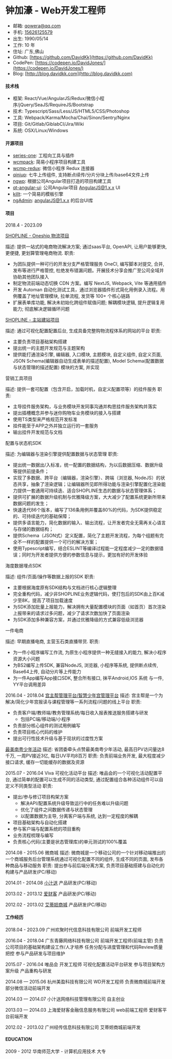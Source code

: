 # 钟加濠 - Web开发工程师

- 邮箱: [qowera@qq.com](mailto:qowera@qq.com)
- 手机: [15626125579](tel:+15626125579)
- 出生: 1990/05/14
- 工作: 10 年
- 住址: 广东,佛山
- Github: [https://github.com/DavidKk](https://github.com/DavidKk)
- CodePen: [https://codepen.io/DavidJones/](https://codepen.io/DavidJones/)
- Blog: [http://blog.davidkk.com](http://blog.davidkk.com)

#### 技术栈

- 框架: React/Vue/AngularJS/Redux/微信小程序/jQuery/SeaJS/RequireJS/Bootstrap
- 技术: Typescript/Sass/Less/JS/HTML5/CSS/Photoshop
- 工具: Webpack/Karma/Mocha/Chai/Sinon/Sentry/Nginx
- 项目: Git/Gitlab/GiblabCI/Jira/Wiki
- 系统: OSX/Linux/Windows

#### 开源项目

- [series-one](https://github.com/series-one/series-one): 工程向工具与插件
- [wcmpack](https://github.com/DavidKk/wcmpack): 简易小程序项目构建工具
- [wcmp-redux](https://github.com/DavidKk/wcmp-redux): 微信小程序 Redux 连接器
- [qiniup](https://github.com/DavidKk/qiniu-uploader): 七牛上传组件, 支持断点续传/分片分块上传/base64文件上传
- [ngwp](https://github.com/DavidKk/ngwp): 根据公司Angular项目打造的项目构建工具
- [qt-angular-ui](https://github.com/61qt/qt-angular-ui): 公司Angular项目 AngularJS@1.x.x UI
- [killt](https://github.com/DavidKk/killt): 一个简易的模板引擎
- [ngAdmin](https://github.com/DavidKk/ngAdmin): angularJS@1.x.x 的后台UI库

#### 项目

2018.4 - 2023.09

[SHOPLINE - Oneship 物流项目](https://oneship.io/)

描述: 提供一站式的电商物流解决方案; 通过saas平台, OpenAPI, 让用户能够更快, 更便捷, 更划算管理电商物流.
职责:
  - 为团队提供一种可行的开发分支严格管理服务 OneCI, 编写脚本对提交, 合并, 发布等进行严格管控, 杜绝发布错漏问题。开展技术分享会推广至公司全域并协助其他团队接入
  - 制定物流前端动态切换 CDN 方案。编写 NextJS, Webpack, Vite 等通用插件
  - 开发 Automan 自动化测试工具，通过浏览器插件形式简化用例录入流程。用例覆盖了地址管理模块, 拉单流程, 发货等 100+ 个核心链路
  - 扩展表单库功能, 解决未初始化跨组件赋值问题; 解耦模块逻辑, 提升逻辑复用能力; 彻底解决逻辑循环问题

[SHOPLINE - 主站建站项目](https://shoplineapp.com/)

描述: 通过可视化配置配置后台, 生成具备完整购物流程体系的网站的平台
职责:
  - 主要负责项目基础架构搭建
  - 提出统一的主题开发规范与主题架构
  - 提供能打通渲染引擎, 编辑器, 入口模块, 主题模块, 自定义组件, 自定义页面, JSON Schema(编辑器自动生成表单的描述配置), Model Schema(配置数据与状态管理的描述配置) 模块的方案, 并实现

营销工具项目

描述: 提供一套可配置（包含开启，加载时机，自定义配置项等）的挂件服务
职责:
  - 主导挂件服务架构，与业务模块开发同事沟通并构思挂件服务架构并落实
  - 提出插槽概念并参与迷你购物车业务模块的接入与搭建
  - 使用TS类型来严格规范开发标准
  - 挂件能至于APP之外并独立运行的一套服务
  - 输出挂件开发规范与文档

配置与状态机SDK

描述: 为编辑器与渲染引擎提供配置数据与状态管理
职责:
  - 提出统一数据出/入标准，统一配置的数据结构，为以后数据压缩、数据升级等提供前提条件；
  - 实现了多数据、跨平台（编辑器，渲染引擎）、跨端（浏览器, NodeJS）的状态共享，抽象了渲染逻辑；让编辑器所见即所得功能与渲染引擎配置化渲染能力提供一套通用可持续迭、适合SHOPLINE生态的数据与状态管理体系；
  - 提供可扩展的数据升级机制与优雅降级方案，大大减少了配置系统更新所带来数据问题的发生；
  - 快速迭代86个版本，编写了136条用例并覆盖80%的代码，为SDK提供稳定的、可持续迭代的基础保障；
  - 提供多语言能力，简化数据的输入、输出流程，让开发者完全无需再关心语言与存储的数据结构；
  - 提供Schema（JSON式）定义配置，简化了主题开发流程，为每个组题有完全不一样的配置提供一个可行的解决方案；
  - 使用Typescript编写，结合ESLINT等编译过程能一定程度减少一定的数据错误；同时为开发者提供方便的参数信息与提示，更加有好的开发体验

海度数据埋点SDK

描述: 组件/页面/操作等数据上报的SDK
职责: 
  - 主要根据海度原有SDK结构与文档进行核心逻辑整理
  - 完全重构代码，减少非SHOPLINE业务逻辑代码，使打包后的SDK由上百K减少至8K，提高了项目加载速度
  - 为SDK添加批量上报能力，解决拥有大量配置模块的页面（如首页）首次渲染上报带来的请求过多问题，减少了请求次数加快了页面渲染
  - 为SDK添加多种兼容方案，并通过优雅降级的方式兼容低级浏览器

一件电商

描述: 早期直播电商, 主营玉石类直播带货.
职责:
  - 为一件小程序编写工作流, 为原生小程序提供一种无缝接入的能力, 解决小程序资源大小问题
  - 为BS2编写上传SDK, 兼容NodeJS, 浏览器, 小程序等系统, 提供断点续传, Base64上传, 自动分片等上传能力
  - 为一件App编写App接口SDK, 整合所有接口, 抹平Android,IOS 系统 与一件, YY平台调用差异

2016.04 - 2018.04
[宫主帮管理平台/智慧少年宫管理平台](https://zhsng.m.61qt.cn/)
描述: 宫主帮是一个为解决/简化少年宫报读与课程管理等一系列流程/问题的线上平台
职责:
  - 负责客户端/教师端/教务管理系统/每日收入报表推送服务搭建与研发
    + 包括PC端/移动端/小程序
  - 负责部分核心组件的测试用例编写
  - 负责项目核心代码的维护
  - 提出可行性技术升级与基于现状的过度性方案

[最美南粤少年活动](http://zmnysn.61qt.cn)
描述: 省团委牵头点赞最美南粤少年活动, 最高日PV访问量达8千万, 一周PV接近3亿, 每日UV平均8百万
职责: 负责前端业务开发, 最大程度减少接口请求, 缓存一切能缓存的数据及资源

2015.07 - 2016.04
Viva 可视化活动平台
描述: 唯品会的一个可视化活动配置平台, 通过简单的配置可以生成不同的活动类型, 通过配置组合各种活动组件可以自定义不同类型活动
职责:
  - 提出/参与修订项目构架方案
    + 解决API/配置系统升级导致运行中的任务难以升级问题
    + 优化了组件之间数据传递与状态管理
    + 以配置数据为主导, 分离客户端与系统, 达到一定程度的解耦
  - 项目基础架构与自动化搭建
  - 参与客户端与配置系统的项目重构
  - 业务流程梳理与编写
  - 负责核心代码(主要是状态管理库)的单元测试的100%覆盖

2014.08 - 2015.06
微商城
描述: 微商城是一个移动公司的一个针对移动端推出的一个商城服务后台管理系统通过可视化配置不同的组件, 生成不同的页面, 发布各种商品与移动服务
职责: 提出参与前后端分离方案, 负责项目基础搭建与自动化的构建与产品研发(PC/移动)

2014.01 - 2014.08
[小汁送](http://www.xiaozhisong.com)
产品研发(PC/移动)

2013.02 - 2013.12
[爱财客](http://www.aicaike.com)
产品研发(PC/移动)

2012.02 - 2013.02
[艾蒂妲商城](http://www.atido.net)
产品研发(PC/移动)


#### 工作经历
2018.04 - 2023.09
广州欢聚时代信息科技有限公司
前端开发工程师

2016.04 - 2018.04
广东青藤网络科技有限公司
前端开发工程师(前端主管)
负责公司项目的基础架构建设工作/人才培养
任务分配与进度管理和代码Review质量把控
参与产品研发与项目维护

2015.07 - 2016.04
唯品会
开发工程师
可视化配置活动平台研发
参与项目架构方案升级
产品重构与研发

2014.08 — 2015.06
杭州美盈科技有限公司
WD开发工程师
负责微商城前端开发
部分微信活动前端开发

2014.03 — 2014.07
小汁送网络科技管理有限公司
自主创业

2013.03 — 2014.03
上海爱财客金融信息服务有限公司
web前端工程师
爱财客平台前端开发

2012.02 - 2013.02
广州经传信息科技有限公司
艾蒂妲商城前端开发


#### EDUCATION
2009 - 2012
华南师范大学 - 计算机应用技术
大专
